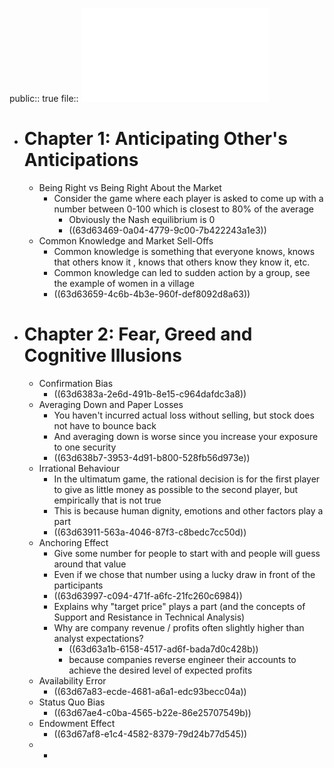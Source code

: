 public:: true
file:: ![A Mathematician Plays the Stock Market](../assets/John_Allen_Paulos_-_A_Mathematician_Plays_the_Stock_Market-Basic_Books_(2003)_1674982457123_0.pdf)

- # Chapter 1: Anticipating Other's Anticipations
	- Being Right vs Being Right About the Market
		- Consider the game where each player is asked to come up with a number between 0-100 which is closest to 80% of the average
			- Obviously the Nash equilibrium is 0
			- ((63d63469-0a04-4779-9c00-7b422243a1e3))
	- Common Knowledge and Market Sell-Offs
		- Common knowledge is something that everyone knows, knows that others know it , knows that others know they know it, etc.
		- Common knowledge can led to sudden action by a group, see the example of women in a village
		- ((63d63659-4c6b-4b3e-960f-def8092d8a63))
- # Chapter 2: Fear, Greed and Cognitive Illusions
	- Confirmation Bias
		- ((63d6383a-2e6d-491b-8e15-c964dafdc3a8))
	- Averaging Down and Paper Losses
		- You haven't incurred actual loss without selling, but stock does not have to bounce back
		- And averaging down is worse since you increase your exposure to one security
		- ((63d638b7-3953-4d91-b800-528fb56d973e))
	- Irrational Behaviour
		- In the ultimatum game, the rational decision is for the first player to give as little money as possible to the second player, but empirically that is not true
		- This is because human dignity, emotions and other factors play a part
		- ((63d63911-563a-4046-87f3-c8bedc7cc50d))
	- Anchoring Effect
		- Give some number for people to start with and people will guess around that value
		- Even if we chose that number using a lucky draw in front of the participants
		- ((63d63997-c094-471f-a6fc-21fc260c6984))
		- Explains why "target price" plays a part (and the concepts of Support and Resistance in Technical Analysis)
		- Why are company revenue / profits often slightly higher than analyst expectations?
			- ((63d63a1b-6158-4517-ad6f-bada7d0c428b))
			- because companies reverse engineer their accounts to achieve the desired level of expected profits
	- Availability Error
		- ((63d67a83-ecde-4681-a6a1-edc93becc04a))
	- Status Quo Bias
		- ((63d67ae4-c0ba-4565-b22e-86e25707549b))
	- Endowment Effect
		- ((63d67af8-e1c4-4582-8379-79d24b77d545))
	-
		-